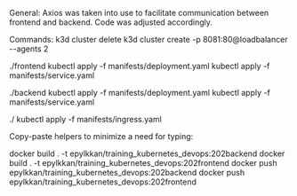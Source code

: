 General: 
Axios was taken into use to facilitate communication between frontend and backend. 
Code was adjusted accordingly. 

Commands: 
k3d cluster delete
k3d cluster create -p 8081:80@loadbalancer --agents 2

./frontend
kubectl apply -f manifests/deployment.yaml
kubectl apply -f manifests/service.yaml

./backend
kubectl apply -f manifests/deployment.yaml
kubectl apply -f manifests/service.yaml

./
kubectl apply -f manifests/ingress.yaml 


Copy-paste helpers to minimize a need for typing:

docker build . -t epylkkan/training_kubernetes_devops:202backend
docker build . -t epylkkan/training_kubernetes_devops:202frontend
docker push epylkkan/training_kubernetes_devops:202backend
docker push epylkkan/training_kubernetes_devops:202frontend


